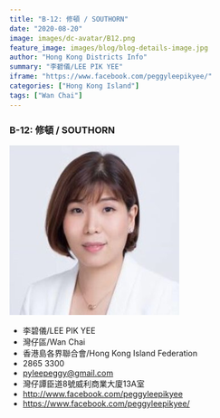 ```yaml
---
title: "B-12: 修頓 / SOUTHORN"
date: "2020-08-20"
image: images/dc-avatar/B12.png
feature_image: images/blog/blog-details-image.jpg
author: "Hong Kong Districts Info"
summary: "李碧儀/LEE PIK YEE"
iframe: "https://www.facebook.com/peggyleepikyee/"
categories: ["Hong Kong Island"]
tags: ["Wan Chai"]
---
```


### B-12: 修頓 / SOUTHORN  
![](/images/dc-avatar/B12.png)  

 - 李碧儀/LEE PIK YEE  
 - 灣仔區/Wan Chai  
 - 香港島各界聯合會/Hong Kong Island Federation  
 - 2865 3300  
 - pyleepeggy@gmail.com  
 - 灣仔譚臣道8號威利商業大廈13A室  
 - http://www.facebook.com/peggyleepikyee  
 - https://www.facebook.com/peggyleepikyee/
